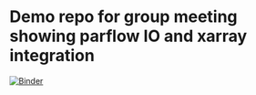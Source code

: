 # Demo repo for group meeting showing parflow IO and xarray integration

[![Binder](https://notebooks.gesis.org/binder/badge_logo.svg)](https://notebooks.gesis.org/binder/v2/gh/arbennett/group_meeting_feb1/HEAD)
